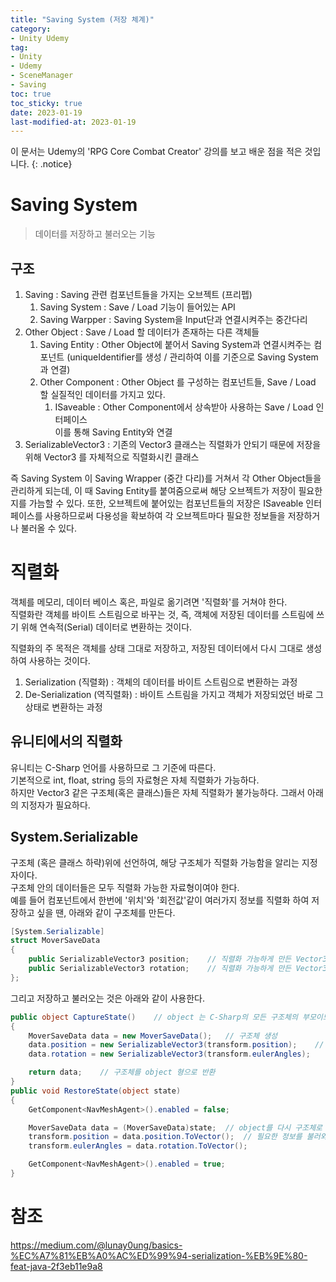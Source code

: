 ```yaml
---
title: "Saving System (저장 체계)"
category:
- Unity Udemy
tag:
- Unity
- Udemy
- SceneManager
- Saving
toc: true
toc_sticky: true
date: 2023-01-19
last-modified-at: 2023-01-19
---
```

이 문서는 Udemy의  'RPG Core Combat Creator' 강의를 보고 배운 점을 적은 것입니다.
{: .notice}

# Saving System 
> 데이터를 저장하고 불러오는 기능

## 구조
1. Saving : Saving 관련 컴포넌트들을 가지는 오브젝트 (프리펩)
    1. Saving System : Save / Load 기능이 들어있는 API
    2. Saving Warpper : Saving System을 Input단과 연결시켜주는 중간다리
2. Other Object : Save / Load 할 데이터가 존재하는 다른 객체들
    1. Saving Entity : Other Object에 붙어서 Saving System과 연결시켜주는 컴포넌트 (uniqueIdentifier를 생성 / 관리하여 이를 기준으로 Saving System과 연결)
    2. Other Component : Other Object 를 구성하는 컴포넌트들, Save / Load 할 실질적인 데이터를 가지고 있다.
        1. ISaveable : Other Component에서 상속받아 사용하는 Save / Load 인터페이스   
        이를 통해 Saving Entity와 연결
3. SerializableVector3 : 기존의 Vector3 클래스는 직렬화가 안되기 때문에 저장을 위해 Vector3 를 자체적으로 직렬화시킨 클래스

즉 Saving System 이 Saving Wrapper (중간 다리)를 거쳐서 각 Other Object들을 관리하게 되는데, 이 때 Saving Entity를 붙여줌으로써 해당 오브젝트가 저장이 필요한지를 가늠할 수 있다. 또한, 오브젝트에 붙어있는 컴포넌트들의 저장은 ISaveable 인터페이스를 사용하므로써 다용성을 확보하여 각 오브젝트마다 필요한 정보들을 저장하거나 불러올 수 있다.

# 직렬화
객체를 메모리, 데이터 베이스 혹은, 파일로 옮기려면 '직렬화'를 거쳐야 한다.   
직렬화란 객체를 바이트 스트림으로 바꾸는 것, 즉, 객체에 저장된 데이터를 스트림에 쓰기 위해 연속적(Serial) 데이터로 변환하는 것이다.

직렬화의 주 목적은 객체를 상태 그대로 저장하고, 저장된 데이터에서 다시 그대로 생성하여 사용하는 것이다.
1. Serialization (직렬화) : 객체의 데이터를 바이트 스트림으로 변환하는 과정
2. De-Serialization (역직렬화) : 바이트 스트림을 가지고 객체가 저장되었던 바로 그 상태로 변환하는 과정

## 유니티에서의 직렬화
유니티는 C-Sharp 언어를 사용하므로 그 기준에 따른다.   
기본적으로 int, float, string 등의 자료형은 자체 직렬화가 가능하다.   
하지만 Vector3 같은 구조체(혹은 클래스)들은 자체 직렬화가 불가능하다. 그래서 아래의 지정자가 필요하다.

## System.Serializable
구조체 (혹은 클래스 하략)위에 선언하여, 해당 구조체가 직렬화 가능함을 알리는 지정자이다.   
구조체 안의 데이터들은 모두 직렬화 가능한 자료형이여야 한다.   
예를 들어 컴포넌트에서 한번에 '위치'와 '회전값'같이 여러가지 정보를 직렬화 하여 저장하고 싶을 땐, 아래와 같이 구조체를 만든다.
```c#
[System.Serializable]
struct MoverSaveData
{
    public SerializableVector3 position;    // 직렬화 가능하게 만든 Vector3
    public SerializableVector3 rotation;    // 직렬화 가능하게 만든 Vector3
};
```
그리고 저장하고 불러오는 것은 아래와 같이 사용한다.
```c#
public object CaptureState()    // object 는 C-Sharp의 모든 구조체의 부모이므로 다형성을 이용할 수 있다.
{
    MoverSaveData data = new MoverSaveData();   // 구조체 생성
    data.position = new SerializableVector3(transform.position);    // 구조체에 데이터 저장
    data.rotation = new SerializableVector3(transform.eulerAngles);

    return data;    // 구조체를 object 형으로 반환
}
public void RestoreState(object state)
{
    GetComponent<NavMeshAgent>().enabled = false;

    MoverSaveData data = (MoverSaveData)state;  // object를 다시 구조체로 형변환
    transform.position = data.position.ToVector();  // 필요한 정보를 불러와서 변수에 저장
    transform.eulerAngles = data.rotation.ToVector();

    GetComponent<NavMeshAgent>().enabled = true;
}
```

# 참조
https://medium.com/@lunay0ung/basics-%EC%A7%81%EB%A0%AC%ED%99%94-serialization-%EB%9E%80-feat-java-2f3eb11e9a8